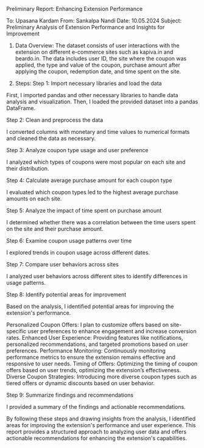Preliminary Report: Enhancing Extension Performance

To: Upasana Kardam
From: Sankalpa Nandi
Date: 10.05.2024
Subject: Preliminary Analysis of Extension Performance and Insights for Improvement

1. Data Overview:
The dataset consists of user interactions with the extension on different e-commerce sites such as kapiva.in and beardo.in. The data includes user ID, the site where the coupon was applied, the type and value of the coupon, purchase amount after applying the coupon, redemption date, and time spent on the site.

2. Steps:
Step 1: Import necessary libraries and load the data

First, I imported pandas and other necessary libraries to handle data analysis and visualization. Then, I loaded the provided dataset into a pandas DataFrame.


Step 2: Clean and preprocess the data

I converted columns with monetary and time values to numerical formats and cleaned the data as necessary.


Step 3: Analyze coupon type usage and user preference

I analyzed which types of coupons were most popular on each site and their distribution.


Step 4: Calculate average purchase amount for each coupon type

I evaluated which coupon types led to the highest average purchase amounts on each site.


Step 5: Analyze the impact of time spent on purchase amount

I determined whether there was a correlation between the time users spent on the site and their purchase amount.


Step 6: Examine coupon usage patterns over time

I explored trends in coupon usage across different dates.


Step 7: Compare user behaviors across sites

I analyzed user behaviors across different sites to identify differences in usage patterns.


Step 8: Identify potential areas for improvement

Based on the analysis, I identified potential areas for improving the extension's performance.

Personalized Coupon Offers: I plan to customize offers based on site-specific user preferences to enhance engagement and increase conversion rates.
Enhanced User Experience: Providing features like notifications, personalized recommendations, and targeted promotions based on user preferences.
Performance Monitoring: Continuously monitoring performance metrics to ensure the extension remains effective and responsive to user needs.
Timing of Offers: Optimizing the timing of coupon offers based on user trends, optimizing the extension’s effectiveness.
Diverse Coupon Strategies: Introducing more diverse coupon types such as tiered offers or dynamic discounts based on user behavior.


Step 9: Summarize findings and recommendations

I provided a summary of the findings and actionable recommendations.


By following these steps and drawing insights from the analysis, I identified areas for improving the extension's performance and user experience. This report provides a structured approach to analyzing user data and offers actionable recommendations for enhancing the extension's capabilities.





